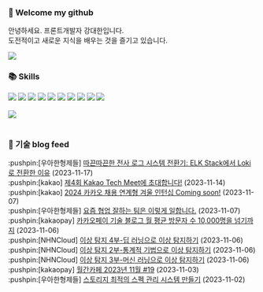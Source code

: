 ### 👋 Welcome my github

안녕하세요. 프론트개발자 강대한입니다.
<br>
도전적이고 새로운 지식을 배우는 것을 즐기고 있습니다.

<!--
![header](https://capsule-render.vercel.app/api?type=Waving&color=auto&height=300&section=header&text=Welcome&fontAlignY=40&desc=KangDaeHan%20github%20&descSize=20&descAlignY=55&animation=fadeIn&fontSize=90)

**KangDaeHan/KangDaeHan** is a ✨ _special_ ✨ repository because its `README.md` (this file) appears on your GitHub profile.

Here are some ideas to get you started:

- 🔭 I’m currently working on ...
- 🌱 I’m currently learning ...
- 👯 I’m looking to collaborate on ...
- 🤔 I’m looking for help with ...
- 💬 Ask me about ...
- 📫 How to reach me: ...
- 😄 Pronouns: ...
- ⚡ Fun fact: ...
-->

<a href="https://twinfamily.github.io" target="_blank"><img src="https://img.shields.io/badge/Blog-121D33?style=flat-square&logo=blogger&logoColor=ffffff"/></a>

### :books: Skills
<a href="#" target="_blank"><img src="https://img.shields.io/badge/React-61DAFB?style=flat-square&logo=react&logoColor=ffffff"/></a>
<a href="#" target="_blank"><img src="https://img.shields.io/badge/Html5-E34F26?style=flat-square&logo=html5&logoColor=ffffff"/></a>
<a href="#" target="_blank"><img src="https://img.shields.io/badge/Javascript-F7DF1E?style=flat-square&logo=javascript&logoColor=ffffff"/></a>
<a href="#" target="_blank"><img src="https://img.shields.io/badge/Cssmodules-000000?style=flat-square&logo=cssmodules&logoColor=ffffff"/></a>
<a href="#" target="_blank"><img src="https://img.shields.io/badge/Node.js-339933?style=flat-square&logo=nodedotjs&logoColor=ffffff"/></a>
<a href="#" target="_blank"><img src="https://img.shields.io/badge/Typescript-3178C6?style=flat-square&logo=typescript&logoColor=ffffff"/></a>
<a href="#" target="_blank"><img src="https://img.shields.io/badge/Git-F05032?style=flat-square&logo=git&logoColor=ffffff"/></a>
<a href="#" target="_blank"><img src="https://img.shields.io/badge/Gitlab-FC6D26?style=flat-square&logo=gitlab&logoColor=ffffff"/></a>
<a href="#" target="_blank"><img src="https://img.shields.io/badge/Webpack-8DD6F9?style=flat-square&logo=webpack&logoColor=ffffff"/></a>
<a href="#" target="_blank"><img src="https://img.shields.io/badge/Vite-646CFF?style=flat-square&logo=vite&logoColor=ffffff"/></a>
<br><br>
<img src="https://github-readme-stats.vercel.app/api/top-langs/?username=KangDaeHan&layout=compact">
<br><br>
### :round_pushpin: 기술 blog feed
<!-- BLOG-POST-LIST:START --><div>:pushpin:[우아한형제들] <a target="_blank" href="https://techblog.woowahan.com/14505/">따끈따끈한 전사 로그 시스템 전환기: ELK Stack에서 Loki로 전환한 이유</a> (2023-11-17)</div><div>:pushpin:[kakao] <a target="_blank" href="https://tech.kakao.com/2023/11/14/kakao-tech-meet-4/">제4회 Kakao Tech Meet에 초대합니다!</a> (2023-11-14)</div><div>:pushpin:[kakao] <a target="_blank" href="https://tech.kakao.com/2023/11/07/2024-winter-internship/">2024 카카오 채용 연계형 겨울 인턴십 Coming soon!</a> (2023-11-07)</div><div>:pushpin:[우아한형제들] <a target="_blank" href="https://techblog.woowahan.com/14671/">요즘 협업 잘하는 팀은 이렇게 일합니다.</a> (2023-11-07)</div><div>:pushpin:[kakaopay] <a target="_blank" href="https://tech.kakaopay.com/post/kakaopay-techlog-2/">카카오페이 기술 블로그 월 평균 방문자 수 10,000명을 넘기까지</a> (2023-11-06)</div><div>:pushpin:[NHNCloud] <a target="_blank" href="https://meetup.nhncloud.com/posts/375">이상 탐지 4부-딥 러닝으로 이상 탐지하기</a> (2023-11-06)</div><div>:pushpin:[NHNCloud] <a target="_blank" href="https://meetup.nhncloud.com/posts/366">이상 탐지 2부-통계적 기법으로 이상 탐지하기</a> (2023-11-06)</div><div>:pushpin:[NHNCloud] <a target="_blank" href="https://meetup.nhncloud.com/posts/368">이상 탐지 3부-머신 러닝으로 이상 탐지하기</a> (2023-11-06)</div><div>:pushpin:[kakaopay] <a target="_blank" href="https://tech.kakaopay.com/post/pay-magazine-202311/">월간카페 2023년 11월 #19</a> (2023-11-03)</div><div>:pushpin:[우아한형제들] <a target="_blank" href="https://techblog.woowahan.com/13539/">스토리지 최적의 스펙 관리 시스템 만들기</a> (2023-11-02)</div><!-- BLOG-POST-LIST:END -->

<!-- ![Anurag's GitHub stats](https://github-readme-stats.vercel.app/api?username=KangDaeHan&show_icons=true&theme=radical) -->
<!--
### 📫 Blog
<table><tbody><tr>
<td>
    <a href="https://yeonyeon.tistory.com/312">
        <div>[인프콘 후기] 2023 INFCON </div>
    </a>
    <div>1. 인프콘에 참가하다 🙂 어떻게 참가할 수 있었는가 때는 2023년 7월 18일 12시 48분. 인프콘 추첨 결과 공개까지 12... </div>
    <div>23.08.16</div>
</td>
<td>
    <a href="https://yeonyeon.tistory.com/311">
        <img width="100%" src="/img/8066187260670780795.png"/><br/>
        <div>[Git] 머지 커밋 revert 하기 </div>
    </a>
    <div>🤔 git revert란? git revert란 일부 기존의 커밋들을 되돌리는 작업이다. git reset과는 다른 것이, git reset은 기... </div>
    <div>23.08.13</div>
</td>
<td>
    <a href="https://yeonyeon.tistory.com/310">
        <img width="100%" src="/img/9188834980247484156.png"/><br/>
        <div>[Spring Batch] 개념부터 코드까지 </div>
    </a>
    <div>목차 1. Spring Batch란? 2. Spring Batch 구조 3. 기본적인 세팅 4. Job, Step 5. ItemReader, ItemProcessor,  ItemW... </div>
    <div>23.07.21</div>
</td>
</tr>
</tbody></table>
-->
